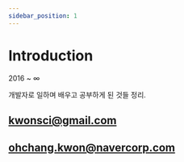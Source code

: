 ```yaml
---
sidebar_position: 1
---
```


# Introduction

2016 ~ ∞

개발자로 일하며 배우고 공부하게 된 것들 정리.

## [kwonsci@gmail.com](https://github.com/shortstories/study/tree/8102ac93b4d4767407b36758e002beb9ec471e48/kwonsci@gmail.com)

## [ohchang.kwon@navercorp.com](https://github.com/shortstories/study/tree/8102ac93b4d4767407b36758e002beb9ec471e48/ohchang.kwon@navercorp.com)

